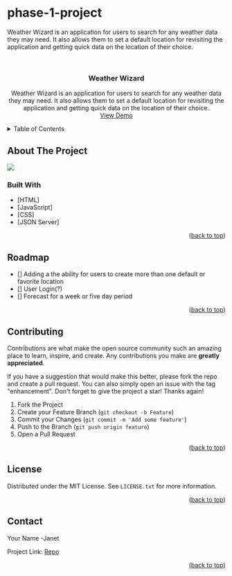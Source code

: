 # phase-1-project
Weather Wizard is an application for users to search for any weather data they may need. 
It also allows them to set a default location for revisiting the application and getting quick data on the location of their choice.
<!-- PROJECT LOGO -->
<br />

<h3 align="center">Weather Wizard</h3>

  <p align="center">
      Weather Wizard is an application for users to search for any weather data they may need. It also allows them to set a default location for revisiting the application and getting quick data on the location of their choice.
    <br />
    <a href="https://youtu.be/QVDFN7GOK7I">View Demo</a>
</div>



<!-- TABLE OF CONTENTS -->
<details>
  <summary>Table of Contents</summary>
  <ol>
    <li>
      <a href="#about-the-project">About The Project</a>
      <ul>
        <li><a href="#built-with">Built With</a></li>
      </ul>
    </li>
    <li><a href="#roadmap">Roadmap</a></li>
    <li><a href="#contributing">Contributing</a></li>
    <li><a href="#license">License</a></li>
    <li><a href="#contact">Contact</a></li>
  </ol>
</details>



<!-- ABOUT THE PROJECT -->
## About The Project

<img src="https://i.ibb.co/b2dTqvD/WW.png"/>


### Built With
* [HTML]
* [JavaScript]
* [CSS]
* [JSON Server]

<p align="right">(<a href="#top">back to top</a>)</p>

<!-- ROADMAP -->
## Roadmap

- [] Adding a the ability for users to create more than one default or favorite location
- [] User Login(?)
- [] Forecast for a week or five day period

<p align="right">(<a href="#top">back to top</a>)</p>



<!-- CONTRIBUTING -->
## Contributing

Contributions are what make the open source community such an amazing place to learn, inspire, and create. Any contributions you make are **greatly appreciated**.

If you have a suggestion that would make this better, please fork the repo and create a pull request. You can also simply open an issue with the tag "enhancement".
Don't forget to give the project a star! Thanks again!

1. Fork the Project
2. Create your Feature Branch (`git checkout -b Feature`)
3. Commit your Changes (`git commit -m 'Add some feature'`)
4. Push to the Branch (`git push origin feature`)
5. Open a Pull Request

<p align="right">(<a href="#top">back to top</a>)</p>



<!-- LICENSE -->
## License

Distributed under the MIT License. See `LICENSE.txt` for more information.

<p align="right">(<a href="#top">back to top</a>)</p>



<!-- CONTACT -->
## Contact

Your Name -Janet 

Project Link: [Repo](https://github.com/jann88/phase-1-project)

<p align="right">(<a href="#top">back to top</a>)</p>
